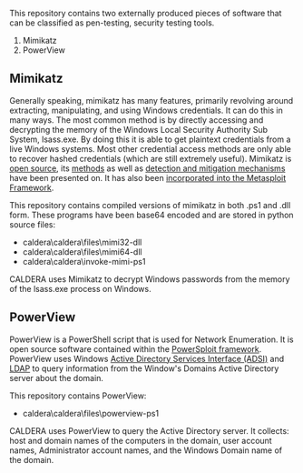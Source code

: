 This repository contains two externally produced pieces of software that can be 
classified as pen-testing, security testing tools.

1. Mimikatz
2. PowerView

## Mimikatz 

Generally speaking, mimikatz has many features, primarily revolving around 
extracting, manipulating, and using Windows credentials. It can do this in many
ways. The most common method is by directly accessing and decrypting the memory 
of the Windows Local Security Authority Sub System, lsass.exe. By doing this 
it is able to get plaintext credentials from a live Windows systems. Most other 
credential access methods are only able to recover hashed credentials (which 
are still extremely useful). Mimikatz is [open source](https://github.com/gentilkiwi/mimikatz), 
its [methods](http://www.nosuchcon.org/talks/2014/D2_02_Benjamin_Delpy_Mimikatz.pdf) 
as well as [detection and mitigation mechanisms](https://jimshaver.net/2016/02/14/defending-against-mimikatz/)
have been presented on. It has also been [incorporated into the Metasploit Framework](https://www.offensive-security.com/metasploit-unleashed/mimikatz/).

This repository contains compiled versions of mimikatz in both .ps1 and .dll
form. These programs have been base64 encoded and are stored in python source 
files:
- caldera\caldera\files\mimi32-dll
- caldera\caldera\files\mimi64-dll
- caldera\caldera\invoke-mimi-ps1

CALDERA uses Mimikatz to decrypt Windows passwords from the memory of 
the lsass.exe process on Windows.

## PowerView

PowerView is a PowerShell script that is used for Network Enumeration. It is
open source software contained within the [PowerSploit framework](https://github.com/PowerShellMafia/PowerSploit/blob/master/Recon/PowerView.ps1).
PowerView uses Windows [Active Directory Services Interface (ADSI)](https://msdn.microsoft.com/en-us/library/aa772170(v=vs.85).aspx)
and [LDAP](https://msdn.microsoft.com/en-us/library/aa367008(v=vs.85).aspx) to
query information from the Window's Domains Active Directory server about the 
domain. 

This repository contains PowerView:
 - caldera\caldera\files\powerview-ps1

CALDERA uses PowerView to query the Active Directory server. It collects:
host and domain names of the computers in the domain, user account names, 
Administrator account names, and the Windows Domain name of the domain.